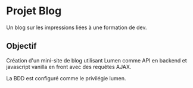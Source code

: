 # Projet Blog

Un blog sur les impressions liées à une formation de dev.

## Objectif

Création d'un mini-site de blog utilisant Lumen comme API en backend et javascript vanilla en front avec des requêtes AJAX.

La BDD est configuré comme le privilégie lumen.


